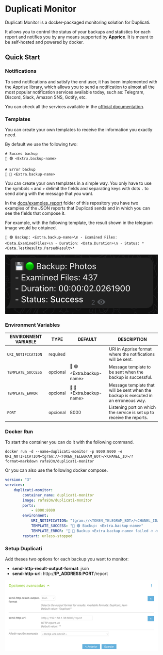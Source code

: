 # Duplicati Monitor

Duplicati Monitor is a docker-packaged monitoring solution for Duplicati.

It allows you to control the status of your backups and statistics for each report and notifies you by any means supported by **Apprice**. It is meant to be self-hosted and powered by docker.


## Quick Start

### Notifications

To send notifications and satisfy the end user, it has been implemented with the Apprise library, which allows you to send a notification to almost all the most popular notification services available today, such as: Telegram, Discord, Slack, Amazon SNS, Gotify, etc.

You can check all the services available in the [official documentation](https://github.com/caronc/apprise#productivity-based-notifications).

### Templates

You can create your own templates to receive the information you exactly need.

By default we use the following two:

    # Succes backup
    💾 🟢 <Extra.backup-name>

    # Error backup 
    💾 🔴 <Extra.backup-name>


You can create your own templates in a simple way. You only have to use the symbols `<` and `>` delimit the fields and separating keys with dots `.` to send along with the message that you want.

In the [docs/examples_report](docs/examples_report) folder of this repository you have two examples of the JSON reports that Duplicati sends and in which you can see the fields that compose it.

For example, with the following template, the result shown in the telegram image would be obtained.

    💾 🟢 Backup: <Extra.backup-name>\n - Examined Files: <Data.ExaminedFiles>\n - Duration: <Data.Duration>\n - Status: *<Data.TestResults.ParsedResult>*

![telegram-example-notication](docs/img/telegram-example-notication.png)

### Environment Variables

| ENVIRONMENT VARIABLE | TYPE | DEFAULT | DESCRIPTION|
|--|--|--|--|
| `URI_NOTIFICATION` | required | | URI in Apprise format where the notifications will be sent.|
| `TEMPLATE_SUCCESS`| opcional | 💾 🟢 <Extra.backup-name> |Message template to be sent when the backup is successful.|
| `TEMPLATE_ERROR` | opcional | 💾 🔴 <Extra.backup-name> | Message template that will be sent when the backup is executed in an erroneous way.|
| `PORT` | opcional | 8000 | Listening port on which the service is set up to receive the reports.|

### Docker Run

To start the container you can do it with the following command.

    docker run -d --name=duplicati-monitor -p 8000:8000 -e URI_NOTIFICATION=tgram://<TOKEN_TELEGRAM_BOT>/<CHANEL_ID>/?format=markdown rafa93m/duplicati-monitor

Or you can also use the following docker compose.

``` yaml
version: "3"
services:
    duplicati-monitor:
        container_name: duplicati-monitor
        image: rafa93m/duplicati-monitor
        ports:
            - 8000:8000
        environment:
            URI_NOTIFICATION: "tgram://<TOKEN_TELEGRAM_BOT>/<CHANEL_ID>/?format=markdown"
            TEMPLATE_SUCCESS: "💾 🟢 Backup: <Extra.backup-name>"
            TEMPLATE_ERROR: "💾 🔴 Backup <Extra.backup-name> failed 🔥 🔥"
        restart: unless-stopped
```

### Setup Duplicati

Add theses two options for each backup you want to monitor:

- **send-http-result-output-format**: json
- **send-http-url**: http://**IP_ADDRESS**:**PORT**/report

![advanced-options](docs/img/advanced-options.png)